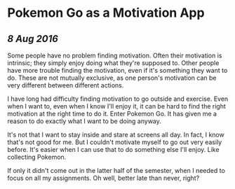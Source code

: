 Pokemon Go as a Motivation App
==============================

*8 Aug 2016*
------------

Some people have no problem finding motivation.
Often their motivation is intrinsic; they simply enjoy doing what they're supposed to.
Other people have more trouble finding the motivation, even if it's something they want to do.
These are not mutually exclusive, as one person's motivation can be very different between different actions.

I have long had difficulty finding motivation to go outside and exercise.
Even when I want to, even when I know I'll enjoy it, it can be hard to find the right motivation at the right time to do it.
Enter Pokemon Go.
It has given me a reason to do exactly what I want to be doing anyway.

It's not that I want to stay inside and stare at screens all day.
In fact, I know that's not good for me.
But I couldn't motivate myself to go out very easily before.
It's easier when I can use that to do something else I'll enjoy.
Like collecting Pokemon.

If only it didn't come out in the latter half of the semester, when I needed to focus on all my assignments.
Oh well, better late than never, right?
